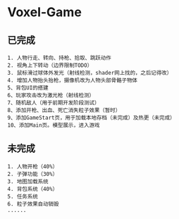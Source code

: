 # Voxel-Game

## 已完成  
	1. 人物行走、转向、持枪、拾取、跳跃动作 
	2. 视角上下转动（边界限制TODO）  
	3. 鼠标滑过球体外发光（射线检测，shader网上找的，之后记得改）  
	4. 增加人物抬头抬枪，摄像机改为人物头部骨骼子物体  
	5、背包UI的搭建  
	6、玩家攻击改为激光枪（射线检测）  
	7、随机敌人（用于前期开发阶段测试）  
	8、添加开枪、出血、死亡消失粒子效果（暂时）  
	9、添加GameStart页，用于加载本地存档（未完成）及热更（未完成）  
	10、添加Main页。模型展示，进入游戏  


## 未完成  
	1. 人物开枪（40%）  
	2. 子弹功能（30%）  
	3. 地图加载系统  
	4. 背包系统（40%）  
	5. 任务系统  
	6. 粒子效果自动销毁
	......  